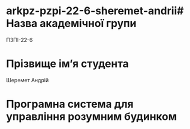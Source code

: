 # arkpz-pzpi-22-6-sheremet-andrii# Назва академічної групи
ПЗПІ-22-6

# Прізвище імʼя студента
Шеремет Андрій

# Програмна система для управління розумним будинком
